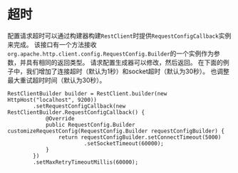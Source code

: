 # 超时

配置请求超时可以通过构建器构建`RestClient`时提供`RequestConfigCallback`实例来完成。 该接口有一个方法接收`org.apache.http.client.config.RequestConfig.Builder`的一个实例作为参数，并具有相同的返回类型。 请求配置生成器可以修改，然后返回。 在下面的例子中，我们增加了连接超时（默认为1秒）和socket超时（默认为30秒）。 也调整最大重试超时时间（默认为30秒）。

```
RestClientBuilder builder = RestClient.builder(new HttpHost("localhost", 9200))
        .setRequestConfigCallback(new RestClientBuilder.RequestConfigCallback() {
            @Override
            public RequestConfig.Builder customizeRequestConfig(RequestConfig.Builder requestConfigBuilder) {
                return requestConfigBuilder.setConnectTimeout(5000)
                        .setSocketTimeout(60000);
            }
        })
        .setMaxRetryTimeoutMillis(60000);
```